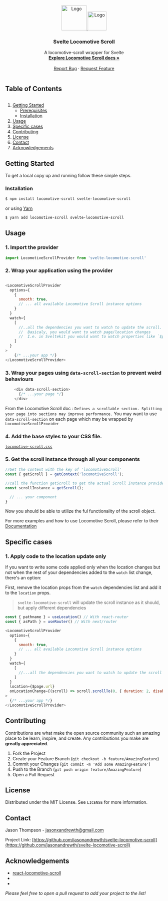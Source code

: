 <!-- PROJECT LOGO -->
<br />
<p align="center">
  <a href="https://github.com/toinelin/react-locomotive-scroll">
    <img src="https://user-images.githubusercontent.com/4596862/58807621-67aeec00-85e6-11e9-8e3a-3fe4123ee76c.png" alt="Logo" width="80" height="80">
    <img src="https://upload.wikimedia.org/wikipedia/commons/thumb/7/70/Svelte.png/640px-Svelte.png" alt="Logo" height="60">
  </a>

  <h3 align="center">Svelte Locomotive Scroll</h3>

  <p align="center">
    A locomotive-scroll wrapper for Svelte
    <br />
    <a href="https://github.com/locomotivemtl/locomotive-scroll"><strong>Explore Locomotive Scroll docs »</strong></a>
    <br />
    <br />
    <!-- <a href="https://github.com/toinelin/react-locomotive-scroll">View Demo</a>
    · -->
    <a href="https://github.com/toinelin/react-locomotive-scroll/issues">Report Bug</a>
    ·
    <a href="https://github.com/toinelin/react-locomotive-scroll/issues">Request Feature</a>
  </p>
</p>



<!-- TABLE OF CONTENTS -->
<summary><h2 style="display: inline-block">Table of Contents</h2></summary>
<ol>
  <li>
    <a href="#getting-started">Getting Started</a>
    <ul>
      <li><a href="#prerequisites">Prerequisites</a></li>
      <li><a href="#installation">Installation</a></li>
    </ul>
  </li>
  <li><a href="#usage">Usage</a></li>
  <li><a href="#usage">Specific cases</a></li>
  <li><a href="#contributing">Contributing</a></li>
  <li><a href="#license">License</a></li>
  <li><a href="#contact">Contact</a></li>
  <li><a href="#acknowledgements">Acknowledgements</a></li>
</ol>

## Getting Started

To get a local copy up and running follow these simple steps.

### Installation

```sh
$ npm install locomotive-scroll svelte-locomotive-scroll
```

or using [Yarn](https://yarnpkg.com/)

```sh
$ yarn add locomotive-scroll svelte-locomotive-scroll
```



<!-- USAGE EXAMPLES -->
## Usage

### 1. Import the provider
```js
import LocomotiveScrollProvider from 'svelte-locomotive-scroll'
```

### 2. Wrap your application using the provider
```js

<LocomotiveScrollProvider
  options={
    {
      smooth: true,
      // ... all available Locomotive Scroll instance options 
    }
  }
  watch={
    [
      //..all the dependencies you want to watch to update the scroll.
      //  Basicaly, you would want to watch page/location changes
      //  I.e. in Sveltekit you would want to watch properties like `$page` imported from '$app/stores' (you may want to add more criterias if the instance should be update on locations with query parameters)
    ]
  }
>
    {/* ...your app */}
</LocomotiveScrollProvider>
```

### 3. Wrap your pages using `data-scroll-section` to prevent weird behaviours

```js
    <div data-scroll-section>
      {/* ...your page */}
    </div>
```

From the Locomotive Scroll doc : `Defines a scrollable section. Splitting your page into sections may improve performance.`
You may want to use `data-scroll-section` on each page which may be wrapped by `LocomotiveScrollProvider`

### 4. Add the base styles to your CSS file.

[`locomotive-scroll.css`](https://github.com/locomotivemtl/locomotive-scroll/blob/master/dist/locomotive-scroll.css)

### 5. Get the scroll instance through all your components
```js
//Get the context with the key of 'locomotiveScroll'
const { getScroll } = getContext('locomotiveScroll');

//call the function getScroll to get the actual Scroll Instance provided by the Wrapper
const scrollInstance = getScroll();

  // ... your component
}
```

Now you should be able to utilize the ful functionality of the scroll object.

For more examples and how to use Locomotive Scroll, please refer to their [Documentation](https://github.com/locomotivemtl/locomotive-scroll)

## Specific cases

### 1. Apply code to the location update only

If you want to write some code applied only when the location changes but not when the rest of your dependencies added to the `watch` list change, there's an option:

First, remove the location props from the `watch` dependencies list and add it to the `location` props.

> `svelte-locomotive-scroll` will update the scroll instance as it should, but apply different dependencies

```js
const { pathname } = useLocation() // With react-router
const { asPath } = useRouter() // With next/router

<LocomotiveScrollProvider
  options={
    {
      smooth: true,
      // ... all available Locomotive Scroll instance options 
    }
  }
  watch={
    [
      //...all the dependencies you want to watch to update the scroll EXCEPT the location one
    ]
  }
  location={$page.url}
  onLocationChange={(scroll) => scroll.scrollTo(0, { duration: 2, disableLerp: false })} // If you want to reset the scroll position to 0 for example
>
  {/* ...your app */}
</LocomotiveScrollProvider>
```

<!-- CONTRIBUTING -->
## Contributing

Contributions are what make the open source community such an amazing place to be learn, inspire, and create. Any contributions you make are **greatly appreciated**.

1. Fork the Project
2. Create your Feature Branch (`git checkout -b feature/AmazingFeature`)
3. Commit your Changes (`git commit -m 'Add some AmazingFeature'`)
4. Push to the Branch (`git push origin feature/AmazingFeature`)
5. Open a Pull Request



<!-- LICENSE -->
## License

Distributed under the MIT License. See `LICENSE` for more information.



<!-- CONTACT -->
## Contact

Jason Thompson - jasonxandrewth@gmail.com

Project Link: [https://github.com/jasonandrewth/svelte-locomotive-scroll](https://github.com/jasonandrewth/svelte-locomotive-scroll)



<!-- ACKNOWLEDGEMENTS -->
## Acknowledgements

* [react-locomotive-scroll](https://github.com/toinelin/react-locomotive-scroll)
* []()
* []()

_Please feel free to open a pull request to add your project to the list!_

